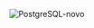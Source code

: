 ![PostgreSQL-novo](https://github.com/user-attachments/assets/e912c837-b705-49c2-ab02-013f62c802e2)
